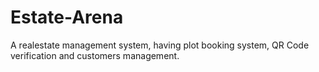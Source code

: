 # Estate-Arena
A realestate management system, having plot booking system, QR Code verification and customers management.
